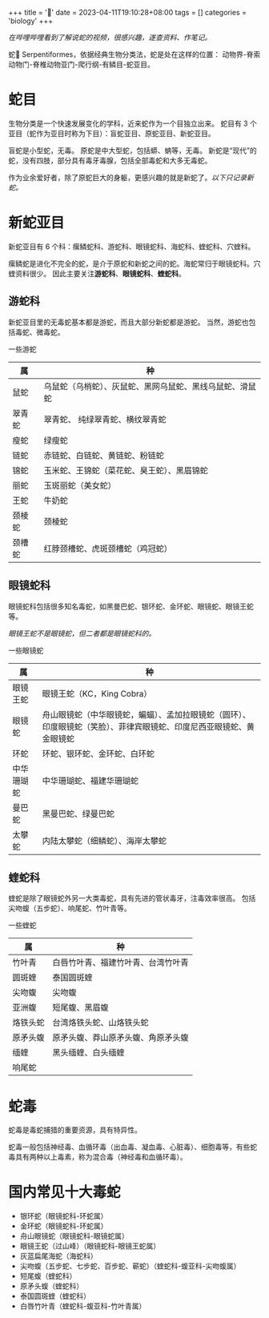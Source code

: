 +++
title = '🐍'
date = 2023-04-11T19:10:28+08:00
tags = []
categories = 'biology'
+++

*在哔哩哔哩看到了解说蛇的视频，很感兴趣，遂查资料、作笔记。*

蛇🐍 Serpentiformes，依据经典生物分类法，蛇是处在这样的位置：
动物界-脊索动物门-脊椎动物亚门-爬行纲-有鳞目-蛇亚目。


<!--more-->

# 蛇目

生物分类是一个快速发展变化的学科，近来蛇作为一个目独立出来。
蛇目有 3 个亚目（蛇作为亚目时称为下目）：盲蛇亚目、原蛇亚目、新蛇亚目。

盲蛇是小型蛇，无毒。
原蛇是中大型蛇，包括蟒、蚺等，无毒。
新蛇是“现代”的蛇，没有四肢，部分具有毒牙毒腺，包括全部毒蛇和大多无毒蛇。

作为业余爱好者，除了原蛇巨大的身躯，更感兴趣的就是新蛇了。*以下只记录新蛇。*

# 新蛇亚目

新蛇亚目有 6 个科：瘰鳞蛇科、游蛇科、眼镜蛇科、海蛇科、蝰蛇科、穴蝰科。

瘰鳞蛇是进化不完全的蛇，是介于原蛇和新蛇之间的蛇。海蛇常归于眼镜蛇科。穴蝰资料很少。
因此主要关注**游蛇科**、**眼镜蛇科**、**蝰蛇科**。

## 游蛇科

新蛇亚目里的无毒蛇基本都是游蛇，而且大部分新蛇都是游蛇。
当然，游蛇也包括毒蛇、微毒蛇。

一些游蛇

| 属|种|
|--|--|
|鼠蛇|乌鼠蛇（乌梢蛇）、灰鼠蛇、黑网乌鼠蛇、黑线乌鼠蛇、滑鼠蛇|
|翠青蛇| 翠青蛇、 纯绿翠青蛇、横纹翠青蛇|
|瘦蛇| 绿瘦蛇|
|链蛇|赤链蛇、白链蛇、黄链蛇、粉链蛇|
|锦蛇|玉米蛇、王锦蛇（菜花蛇、臭王蛇）、黑眉锦蛇|
|丽蛇| 玉斑丽蛇（美女蛇）|
|王蛇|  牛奶蛇|
|颈棱蛇|  颈棱蛇|
|颈槽蛇|  红脖颈槽蛇、虎斑颈槽蛇（鸡冠蛇）|


## 眼镜蛇科

眼镜蛇科包括很多知名毒蛇，如黑曼巴蛇、银环蛇、金环蛇、眼镜蛇、眼镜王蛇等。

*眼镜王蛇不是眼镜蛇，但二者都是眼镜蛇科的。*

一些眼镜蛇

| 属|种|
|--|--|
|眼镜王蛇|  眼镜王蛇（KC，King Cobra）|
|眼镜蛇|舟山眼镜蛇（中华眼镜蛇，蝙蝠）、孟加拉眼镜蛇（圆环）、印度眼镜蛇（笑脸）、菲律宾眼镜蛇、印度尼西亚眼镜蛇、黄金眼镜蛇|
|环蛇|环蛇、银环蛇、金环蛇、白环蛇|
|中华珊瑚蛇|中华珊瑚蛇、福建华珊瑚蛇|
|曼巴蛇| 黑曼巴蛇、绿曼巴蛇|
|太攀蛇| 内陆太攀蛇（细鳞蛇）、海岸太攀蛇|

## 蝰蛇科

蝰蛇是除了眼镜蛇外另一大类毒蛇，具有先进的管状毒牙，注毒效率很高。
包括尖吻蝮（五步蛇）、响尾蛇、竹叶青等。

一些蝰蛇

| 属|种|
|--|--|
|竹叶青|白唇竹叶青、福建竹叶青、台湾竹叶青|
|圆斑蝰|  泰国圆斑蝰|
|尖吻蝮|  尖吻蝮|
|亚洲蝮|   短尾蝮、黑眉蝮|
|烙铁头蛇| 台湾烙铁头蛇、山烙铁头蛇|
|原矛头蝮| 原矛头蝮、莽山原矛头蝮、角原矛头蝮|
|缅蝰| 黑头缅蝰、白头缅蝰|
|响尾蛇||

# 蛇毒

蛇毒是毒蛇捕猎的重要资源，具有特异性。

蛇毒一般包括神经毒、血循环毒（出血毒、凝血毒、心脏毒）、细胞毒等，有些蛇毒具有两种以上毒素，称为混合毒（神经毒和血循环毒）。

# 国内常见十大毒蛇

*   银环蛇（眼镜蛇科-环蛇属）
*   金环蛇（眼镜蛇科-环蛇属）
*   舟山眼镜蛇（眼镜蛇科-眼镜蛇属）
*   眼镜王蛇（过山峰）（眼镜蛇科-眼镜王蛇属）
*   灰蓝扁尾海蛇（海蛇科）
*   尖吻蝮（五步蛇、七步蛇、百步蛇、蕲蛇）（蝰蛇科-蝮亚科-尖吻蝮属）
*   短尾蝮（蝰蛇科）
*   原矛头蝮（蝰蛇科）
*   泰国圆斑蝰（蝰蛇科）
*   白唇竹叶青（蝰蛇科-蝮亚科-竹叶青属）
